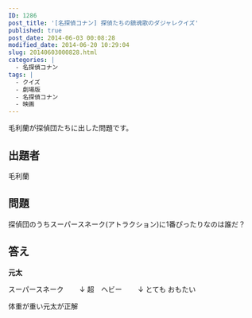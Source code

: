 ```yaml
---
ID: 1286
post_title: '[名探偵コナン] 探偵たちの鎮魂歌のダジャレクイズ'
published: true
post_date: 2014-06-03 00:08:28
modified_date: 2014-06-20 10:29:04
slug: 20140603000828.html
categories: |
  - 名探偵コナン
tags: |
  - クイズ
  - 劇場版
  - 名探偵コナン
  - 映画
---
```

毛利蘭が探偵団たちに出した問題です。
<!--more-->
<h2>出題者</h2>
毛利蘭

<h2>問題</h2>
探偵団のうちスーパースネーク(アトラクション)に1番ぴったりなのは誰だ？

<h2>答え</h2>
<strong>元太</strong>

スーパースネーク
　　↓
超　ヘビー
　　↓
とても おもたい
 
体重が重い元太が正解